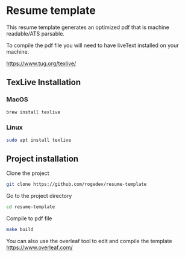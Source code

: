 # Resume template

This resume template generates an optimized pdf that is machine readable/ATS parsable.

To compile the pdf file you will need to have liveText installed on your machine.

https://www.tug.org/texlive/

## TexLive Installation

### MacOS

```bash
brew install texlive
```

### Linux

```bash
sudo apt install texlive
```

## Project installation

Clone the project

```bash
git clone https://github.com/rogedev/resume-template
```

Go to the project directory

```bash
cd resume-template
```

Compile to pdf file

```bash
make build
```

You can also use the overleaf tool to edit and compile the template https://www.overleaf.com/
